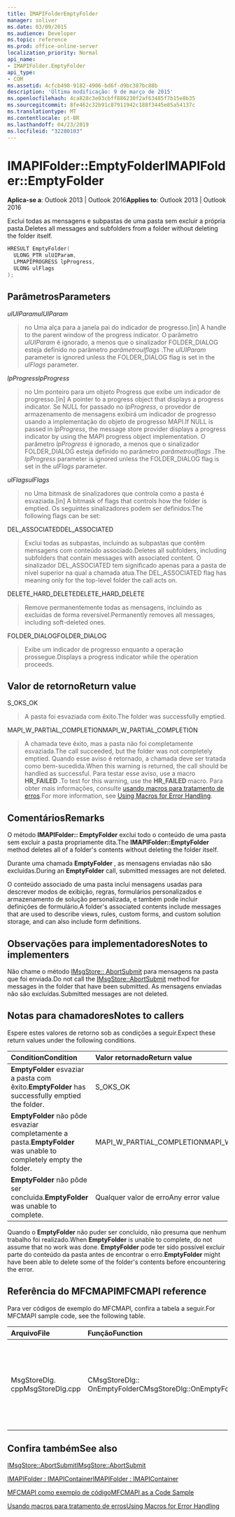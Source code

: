 ```yaml
---
title: IMAPIFolderEmptyFolder
manager: soliver
ms.date: 03/09/2015
ms.audience: Developer
ms.topic: reference
ms.prod: office-online-server
localization_priority: Normal
api_name:
- IMAPIFolder.EmptyFolder
api_type:
- COM
ms.assetid: 4cfcb498-9182-4906-bd6f-d9bc387bc88b
description: 'Última modificação: 9 de março de 2015'
ms.openlocfilehash: 4ca828c3e03cbff886230f2af63485f7b15e8b35
ms.sourcegitcommit: 8fe462c32b91c87911942c188f3445e85a54137c
ms.translationtype: MT
ms.contentlocale: pt-BR
ms.lasthandoff: 04/23/2019
ms.locfileid: "32280103"
---
```

# <a name="imapifolderemptyfolder"></a><span data-ttu-id="30f7d-103">IMAPIFolder::EmptyFolder</span><span class="sxs-lookup"><span data-stu-id="30f7d-103">IMAPIFolder::EmptyFolder</span></span>

  
  
<span data-ttu-id="30f7d-104">**Aplica-se a**: Outlook 2013 | Outlook 2016</span><span class="sxs-lookup"><span data-stu-id="30f7d-104">**Applies to**: Outlook 2013 | Outlook 2016</span></span> 
  
<span data-ttu-id="30f7d-105">Exclui todas as mensagens e subpastas de uma pasta sem excluir a própria pasta.</span><span class="sxs-lookup"><span data-stu-id="30f7d-105">Deletes all messages and subfolders from a folder without deleting the folder itself.</span></span>
  
```cpp
HRESULT EmptyFolder(
  ULONG_PTR ulUIParam,
  LPMAPIPROGRESS lpProgress,
  ULONG ulFlags
);
```

## <a name="parameters"></a><span data-ttu-id="30f7d-106">Parâmetros</span><span class="sxs-lookup"><span data-stu-id="30f7d-106">Parameters</span></span>

 <span data-ttu-id="30f7d-107">_ulUIParam_</span><span class="sxs-lookup"><span data-stu-id="30f7d-107">_ulUIParam_</span></span>
  
> <span data-ttu-id="30f7d-108">no Uma alça para a janela pai do indicador de progresso.</span><span class="sxs-lookup"><span data-stu-id="30f7d-108">[in] A handle to the parent window of the progress indicator.</span></span> <span data-ttu-id="30f7d-109">O parâmetro _ulUIParam_ é ignorado, a menos que o sinalizador FOLDER_DIALOG esteja definido no parâmetro _parâmetroulflags_ .</span><span class="sxs-lookup"><span data-stu-id="30f7d-109">The  _ulUIParam_ parameter is ignored unless the FOLDER_DIALOG flag is set in the  _ulFlags_ parameter.</span></span> 
    
 <span data-ttu-id="30f7d-110">_lpProgress_</span><span class="sxs-lookup"><span data-stu-id="30f7d-110">_lpProgress_</span></span>
  
> <span data-ttu-id="30f7d-111">no Um ponteiro para um objeto Progress que exibe um indicador de progresso.</span><span class="sxs-lookup"><span data-stu-id="30f7d-111">[in] A pointer to a progress object that displays a progress indicator.</span></span> <span data-ttu-id="30f7d-112">Se NULL for passado no _lpProgress_, o provedor de armazenamento de mensagens exibirá um indicador de progresso usando a implementação do objeto de progresso MAPI.</span><span class="sxs-lookup"><span data-stu-id="30f7d-112">If NULL is passed in  _lpProgress_, the message store provider displays a progress indicator by using the MAPI progress object implementation.</span></span> <span data-ttu-id="30f7d-113">O parâmetro _lpProgress_ é ignorado, a menos que o sinalizador FOLDER_DIALOG esteja definido no parâmetro _parâmetroulflags_ .</span><span class="sxs-lookup"><span data-stu-id="30f7d-113">The  _lpProgress_ parameter is ignored unless the FOLDER_DIALOG flag is set in the  _ulFlags_ parameter.</span></span> 
    
 <span data-ttu-id="30f7d-114">_ulFlags_</span><span class="sxs-lookup"><span data-stu-id="30f7d-114">_ulFlags_</span></span>
  
> <span data-ttu-id="30f7d-115">no Uma bitmask de sinalizadores que controla como a pasta é esvaziada.</span><span class="sxs-lookup"><span data-stu-id="30f7d-115">[in] A bitmask of flags that controls how the folder is emptied.</span></span> <span data-ttu-id="30f7d-116">Os seguintes sinalizadores podem ser definidos:</span><span class="sxs-lookup"><span data-stu-id="30f7d-116">The following flags can be set:</span></span>
    
<span data-ttu-id="30f7d-117">DEL_ASSOCIATED</span><span class="sxs-lookup"><span data-stu-id="30f7d-117">DEL_ASSOCIATED</span></span> 
  
> <span data-ttu-id="30f7d-118">Exclui todas as subpastas, incluindo as subpastas que contêm mensagens com conteúdo associado.</span><span class="sxs-lookup"><span data-stu-id="30f7d-118">Deletes all subfolders, including subfolders that contain messages with associated content.</span></span> <span data-ttu-id="30f7d-119">O sinalizador DEL_ASSOCIATED tem significado apenas para a pasta de nível superior na qual a chamada atua.</span><span class="sxs-lookup"><span data-stu-id="30f7d-119">The DEL_ASSOCIATED flag has meaning only for the top-level folder the call acts on.</span></span>
    
<span data-ttu-id="30f7d-120">DELETE_HARD_DELETE</span><span class="sxs-lookup"><span data-stu-id="30f7d-120">DELETE_HARD_DELETE</span></span>
  
> <span data-ttu-id="30f7d-121">Remove permanentemente todas as mensagens, incluindo as excluídas de forma reversível.</span><span class="sxs-lookup"><span data-stu-id="30f7d-121">Permanently removes all messages, including soft-deleted ones.</span></span>
    
<span data-ttu-id="30f7d-122">FOLDER_DIALOG</span><span class="sxs-lookup"><span data-stu-id="30f7d-122">FOLDER_DIALOG</span></span> 
  
> <span data-ttu-id="30f7d-123">Exibe um indicador de progresso enquanto a operação prossegue.</span><span class="sxs-lookup"><span data-stu-id="30f7d-123">Displays a progress indicator while the operation proceeds.</span></span>
    
## <a name="return-value"></a><span data-ttu-id="30f7d-124">Valor de retorno</span><span class="sxs-lookup"><span data-stu-id="30f7d-124">Return value</span></span>

<span data-ttu-id="30f7d-125">S_OK</span><span class="sxs-lookup"><span data-stu-id="30f7d-125">S_OK</span></span> 
  
> <span data-ttu-id="30f7d-126">A pasta foi esvaziada com êxito.</span><span class="sxs-lookup"><span data-stu-id="30f7d-126">The folder was successfully emptied.</span></span>
    
<span data-ttu-id="30f7d-127">MAPI_W_PARTIAL_COMPLETION</span><span class="sxs-lookup"><span data-stu-id="30f7d-127">MAPI_W_PARTIAL_COMPLETION</span></span> 
  
> <span data-ttu-id="30f7d-128">A chamada teve êxito, mas a pasta não foi completamente esvaziada.</span><span class="sxs-lookup"><span data-stu-id="30f7d-128">The call succeeded, but the folder was not completely emptied.</span></span> <span data-ttu-id="30f7d-129">Quando esse aviso é retornado, a chamada deve ser tratada como bem-sucedida.</span><span class="sxs-lookup"><span data-stu-id="30f7d-129">When this warning is returned, the call should be handled as successful.</span></span> <span data-ttu-id="30f7d-130">Para testar esse aviso, use a macro **HR_FAILED** .</span><span class="sxs-lookup"><span data-stu-id="30f7d-130">To test for this warning, use the **HR_FAILED** macro.</span></span> <span data-ttu-id="30f7d-131">Para obter mais informações, consulte [usando macros para tratamento de erros](using-macros-for-error-handling.md).</span><span class="sxs-lookup"><span data-stu-id="30f7d-131">For more information, see [Using Macros for Error Handling](using-macros-for-error-handling.md).</span></span>
    
## <a name="remarks"></a><span data-ttu-id="30f7d-132">Comentários</span><span class="sxs-lookup"><span data-stu-id="30f7d-132">Remarks</span></span>

<span data-ttu-id="30f7d-133">O método **IMAPIFolder:: EmptyFolder** exclui todo o conteúdo de uma pasta sem excluir a pasta propriamente dita.</span><span class="sxs-lookup"><span data-stu-id="30f7d-133">The **IMAPIFolder::EmptyFolder** method deletes all of a folder's contents without deleting the folder itself.</span></span> 
  
<span data-ttu-id="30f7d-134">Durante uma chamada **EmptyFolder** , as mensagens enviadas não são excluídas.</span><span class="sxs-lookup"><span data-stu-id="30f7d-134">During an **EmptyFolder** call, submitted messages are not deleted.</span></span> 
  
<span data-ttu-id="30f7d-135">O conteúdo associado de uma pasta inclui mensagens usadas para descrever modos de exibição, regras, formulários personalizados e armazenamento de solução personalizada, e também pode incluir definições de formulário.</span><span class="sxs-lookup"><span data-stu-id="30f7d-135">A folder's associated contents include messages that are used to describe views, rules, custom forms, and custom solution storage, and can also include form definitions.</span></span> 
  
## <a name="notes-to-implementers"></a><span data-ttu-id="30f7d-136">Observações para implementadores</span><span class="sxs-lookup"><span data-stu-id="30f7d-136">Notes to implementers</span></span>

<span data-ttu-id="30f7d-137">Não chame o método [IMsgStore:: AbortSubmit](imsgstore-abortsubmit.md) para mensagens na pasta que foi enviada.</span><span class="sxs-lookup"><span data-stu-id="30f7d-137">Do not call the [IMsgStore::AbortSubmit](imsgstore-abortsubmit.md) method for messages in the folder that have been submitted.</span></span> <span data-ttu-id="30f7d-138">As mensagens enviadas não são excluídas.</span><span class="sxs-lookup"><span data-stu-id="30f7d-138">Submitted messages are not deleted.</span></span> 
  
## <a name="notes-to-callers"></a><span data-ttu-id="30f7d-139">Notas para chamadores</span><span class="sxs-lookup"><span data-stu-id="30f7d-139">Notes to callers</span></span>

<span data-ttu-id="30f7d-140">Espere estes valores de retorno sob as condições a seguir.</span><span class="sxs-lookup"><span data-stu-id="30f7d-140">Expect these return values under the following conditions.</span></span>
  
|<span data-ttu-id="30f7d-141">**Condition**</span><span class="sxs-lookup"><span data-stu-id="30f7d-141">**Condition**</span></span>|<span data-ttu-id="30f7d-142">**Valor retornado**</span><span class="sxs-lookup"><span data-stu-id="30f7d-142">**Return value**</span></span>|
|:-----|:-----|
|<span data-ttu-id="30f7d-143">**EmptyFolder** esvaziar a pasta com êxito.</span><span class="sxs-lookup"><span data-stu-id="30f7d-143">**EmptyFolder** has successfully emptied the folder.</span></span>  <br/> |<span data-ttu-id="30f7d-144">S_OK</span><span class="sxs-lookup"><span data-stu-id="30f7d-144">S_OK</span></span>  <br/> |
|<span data-ttu-id="30f7d-145">**EmptyFolder** não pôde esvaziar completamente a pasta.</span><span class="sxs-lookup"><span data-stu-id="30f7d-145">**EmptyFolder** was unable to completely empty the folder.</span></span>  <br/> |<span data-ttu-id="30f7d-146">MAPI_W_PARTIAL_COMPLETION</span><span class="sxs-lookup"><span data-stu-id="30f7d-146">MAPI_W_PARTIAL_COMPLETION</span></span>  <br/> |
|<span data-ttu-id="30f7d-147">**EmptyFolder** não pôde ser concluída.</span><span class="sxs-lookup"><span data-stu-id="30f7d-147">**EmptyFolder** was unable to complete.</span></span>  <br/> |<span data-ttu-id="30f7d-148">Qualquer valor de erro</span><span class="sxs-lookup"><span data-stu-id="30f7d-148">Any error value</span></span>  <br/> |
   
<span data-ttu-id="30f7d-149">Quando o **EmptyFolder** não puder ser concluído, não presuma que nenhum trabalho foi realizado.</span><span class="sxs-lookup"><span data-stu-id="30f7d-149">When **EmptyFolder** is unable to complete, do not assume that no work was done.</span></span> <span data-ttu-id="30f7d-150">**EmptyFolder** pode ter sido possível excluir parte do conteúdo da pasta antes de encontrar o erro.</span><span class="sxs-lookup"><span data-stu-id="30f7d-150">**EmptyFolder** might have been able to delete some of the folder's contents before encountering the error.</span></span> 
  
## <a name="mfcmapi-reference"></a><span data-ttu-id="30f7d-151">Referência do MFCMAPI</span><span class="sxs-lookup"><span data-stu-id="30f7d-151">MFCMAPI reference</span></span>

<span data-ttu-id="30f7d-152">Para ver códigos de exemplo do MFCMAPI, confira a tabela a seguir.</span><span class="sxs-lookup"><span data-stu-id="30f7d-152">For MFCMAPI sample code, see the following table.</span></span>
  
|<span data-ttu-id="30f7d-153">**Arquivo**</span><span class="sxs-lookup"><span data-stu-id="30f7d-153">**File**</span></span>|<span data-ttu-id="30f7d-154">**Função**</span><span class="sxs-lookup"><span data-stu-id="30f7d-154">**Function**</span></span>|<span data-ttu-id="30f7d-155">**Comentário**</span><span class="sxs-lookup"><span data-stu-id="30f7d-155">**Comment**</span></span>|
|:-----|:-----|:-----|
|<span data-ttu-id="30f7d-156">MsgStoreDlg. cpp</span><span class="sxs-lookup"><span data-stu-id="30f7d-156">MsgStoreDlg.cpp</span></span>  <br/> |<span data-ttu-id="30f7d-157">CMsgStoreDlg:: OnEmptyFolder</span><span class="sxs-lookup"><span data-stu-id="30f7d-157">CMsgStoreDlg::OnEmptyFolder</span></span>  <br/> |<span data-ttu-id="30f7d-158">MFCMAPI usa o método **IMAPIFolder:: EmptyFolder** para excluir o conteúdo da pasta especificada.</span><span class="sxs-lookup"><span data-stu-id="30f7d-158">MFCMAPI uses the **IMAPIFolder::EmptyFolder** method to delete the contents of the specified folder.</span></span>  <br/> |
   
## <a name="see-also"></a><span data-ttu-id="30f7d-159">Confira também</span><span class="sxs-lookup"><span data-stu-id="30f7d-159">See also</span></span>



[<span data-ttu-id="30f7d-160">IMsgStore::AbortSubmit</span><span class="sxs-lookup"><span data-stu-id="30f7d-160">IMsgStore::AbortSubmit</span></span>](imsgstore-abortsubmit.md)
  
[<span data-ttu-id="30f7d-161">IMAPIFolder : IMAPIContainer</span><span class="sxs-lookup"><span data-stu-id="30f7d-161">IMAPIFolder : IMAPIContainer</span></span>](imapifolderimapicontainer.md)


[<span data-ttu-id="30f7d-162">MFCMAPI como exemplo de código</span><span class="sxs-lookup"><span data-stu-id="30f7d-162">MFCMAPI as a Code Sample</span></span>](mfcmapi-as-a-code-sample.md)
  
[<span data-ttu-id="30f7d-163">Usando macros para tratamento de erros</span><span class="sxs-lookup"><span data-stu-id="30f7d-163">Using Macros for Error Handling</span></span>](using-macros-for-error-handling.md)

